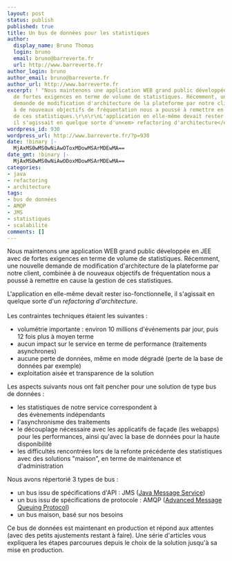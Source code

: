```yaml
---
layout: post
status: publish
published: true
title: Un bus de données pour les statistiques
author:
  display_name: Bruno Thomas
  login: bruno
  email: bruno@barreverte.fr
  url: http://www.barreverte.fr
author_login: bruno
author_email: bruno@barreverte.fr
author_url: http://www.barreverte.fr
excerpt: ! "Nous maintenons une application WEB grand public développée en JEE avec
  de fortes exigences en terme de volume de statistiques. Récemment, une nouvelle
  demande de modification d'architecture de la plateforme par notre client, combinée
  à de nouveaux objectifs de fréquentation nous a poussé à remettre en cause la gestion
  de ces statistiques.\r\n\r\nL'application en elle-même devait rester iso-fonctionnelle,
  il s'agissait en quelque sorte d'un<em> refactoring d'architecture</em>.\r\n"
wordpress_id: 930
wordpress_url: http://www.barreverte.fr/?p=930
date: !binary |-
  MjAxMS0wMS0wNiAwOToxMDowMSArMDEwMA==
date_gmt: !binary |-
  MjAxMS0wMS0wNiAwODoxMDowMSArMDEwMA==
categories:
- java
- refactoring
- architecture
tags:
- bus de données
- AMQP
- JMS
- statistiques
- scalabilité
comments: []
---
```

<p>Nous maintenons une application WEB grand public développée en JEE avec de fortes exigences en terme de volume de statistiques. Récemment, une nouvelle demande de modification d'architecture de la plateforme par notre client, combinée à de nouveaux objectifs de fréquentation nous a poussé à remettre en cause la gestion de ces statistiques.</p>
<p>L'application en elle-même devait rester iso-fonctionnelle, il s'agissait en quelque sorte d'un<em> refactoring d'architecture</em>.<br />
<a id="more"></a><a id="more-930"></a><br />
Les contraintes techniques étaient les suivantes :</p>
<ul>
<li>volumétrie importante : environ 10 millions d'événements par jour, puis 12 fois plus à moyen terme</li>
<li>aucun impact sur le service en terme de performance (traitements asynchrones)</li>
<li>aucune perte de données, même en mode dégradé (perte de la base de données par exemple)</li>
<li>exploitation aisée et transparence de la solution</li>
</ul>
<p>Les aspects suivants nous ont fait pencher pour une solution de type bus de données :</p>
<ul>
<li>les statistiques de notre service correspondent à des évènements indépendants</li>
<li>l'asynchronisme des traitements</li>
<li>le découplage nécessaire avec les applicatifs de façade (les webapps) pour les performances, ainsi qu'avec la base de données pour la haute disponibilité</li>
<li>les difficultés rencontrées lors de la refonte précédente des statistiques avec des solutions "maison", en terme de maintenance et d'administration</li>
</ul>
<p>Nous avons répertorié 3 types de bus :</p>
<ul>
<li>un bus issu de spécifications d'API : JMS (<a href="http://fr.wikipedia.org/wiki/Java_Message_Service">Java Message Service</a>)</li>
<li>un bus issu de spécifications de protocole : AMQP (<a href="http://fr.wikipedia.org/wiki/Advanced_Message_Queuing_Protocol">Advanced Message Queuing Protocol</a>)</li>
<li>un bus maison, basé sur nos besoins</li>
</ul>
<p>Ce bus de données est maintenant en production et répond aux attentes (avec des petits ajustements restant à faire). Une série d'articles vous expliquera les étapes parcourues depuis le choix de la solution jusqu'à sa mise en production.</p>
